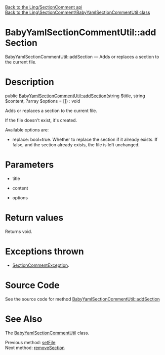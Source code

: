 [Back to the Ling/SectionComment api](https://github.com/lingtalfi/SectionComment/blob/master/doc/api/Ling/SectionComment.md)<br>
[Back to the Ling\SectionComment\BabyYamlSectionCommentUtil class](https://github.com/lingtalfi/SectionComment/blob/master/doc/api/Ling/SectionComment/BabyYamlSectionCommentUtil.md)


BabyYamlSectionCommentUtil::addSection
================



BabyYamlSectionCommentUtil::addSection — Adds or replaces a section to the current file.




Description
================


public [BabyYamlSectionCommentUtil::addSection](https://github.com/lingtalfi/SectionComment/blob/master/doc/api/Ling/SectionComment/BabyYamlSectionCommentUtil/addSection.md)(string $title, string $content, ?array $options = []) : void




Adds or replaces a section to the current file.

If the file doesn't exist, it's created.

Available options are:

- replace: bool=true. Whether to replace the section if it already exists.
     If false, and the section already exists, the file is left unchanged.




Parameters
================


- title

    

- content

    

- options

    


Return values
================

Returns void.


Exceptions thrown
================

- [SectionCommentException](https://github.com/lingtalfi/SectionComment/blob/master/doc/api/Ling/SectionComment/Exception/SectionCommentException.md).&nbsp;







Source Code
===========
See the source code for method [BabyYamlSectionCommentUtil::addSection](https://github.com/lingtalfi/SectionComment/blob/master/BabyYamlSectionCommentUtil.php#L68-L114)


See Also
================

The [BabyYamlSectionCommentUtil](https://github.com/lingtalfi/SectionComment/blob/master/doc/api/Ling/SectionComment/BabyYamlSectionCommentUtil.md) class.

Previous method: [setFile](https://github.com/lingtalfi/SectionComment/blob/master/doc/api/Ling/SectionComment/BabyYamlSectionCommentUtil/setFile.md)<br>Next method: [removeSection](https://github.com/lingtalfi/SectionComment/blob/master/doc/api/Ling/SectionComment/BabyYamlSectionCommentUtil/removeSection.md)<br>

